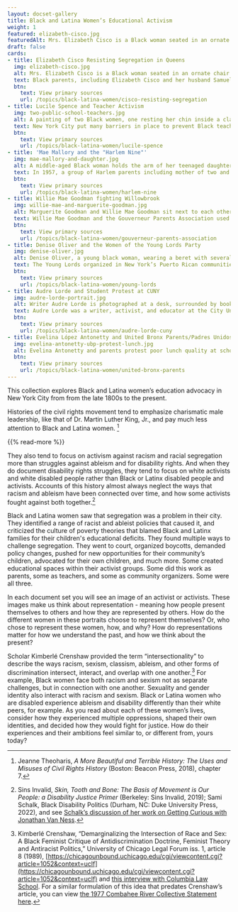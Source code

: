 ```yaml
---
layout: docset-gallery
title: Black and Latina Women’s Educational Activism
weight: 1
featured: elizabeth-cisco.jpg
featuredAlt: Mrs. Elizabeth Cisco is a Black woman seated in an ornate chair and wearing a formal full-length dress
draft: false
cards:
- title: Elizabeth Cisco Resisting Segregation in Queens
  img: elizabeth-cisco.jpg
  alt: Mrs. Elizabeth Cisco is a Black woman seated in an ornate chair and wearing a formal full-length dress
  text: Black parents, including Elizabeth Cisco and her husband Samuel Cisco, resisted the policy of school segregation. Their actions helped change New York state law.
  btn:
    text: View primary sources
    url: /topics/black-latina-women/cisco-resisting-segregation
- title: Lucile Spence and Teacher Activism 
  img: two-public-school-teachers.jpg
  alt: A painting of two Black women, one resting her chin inside a clasped hand and the other holding a notebook. They both look directly at the viewer.
  text: New York City put many barriers in place to prevent Black teachers from getting jobs. Many of the Black teachers who cleared these hurdles worked together and found a variety of ways to seek equality for New York students.
  btn:
    text: View primary sources
    url: /topics/black-latina-women/lucile-spence
- title: 'Mae Mallory and the "Harlem Nine"'
  img: mae-mallory-and-daughter.jpg
  alt: A middle-aged Black woman holds the arm of her teenaged daughter. They stand in a doorway, likely at a school.
  text: In 1957, a group of Harlem parents including mother of two and activist Mae Mallory, sued the Board of Education. Then they organized a boycott to highlight segregation and inequality in their children’s junior high schools.
  btn:
    text: View primary sources
    url: /topics/black-latina-women/harlem-nine
- title: Willie Mae Goodman fighting Willowbrook
  img: willie-mae-and-marguerite-goodman.jpg
  alt: Marguerite Goodman and Willie Mae Goodman sit next to each other. Both are smiling.
  text: Willie Mae Goodman and the Gouverneur Parents Association used legal suits,direct protest, and persuasion to try to improve the treatment of children with developmental disabilities like Margeurite Goodman.
  btn:
    text: View primary sources
    url: /topics/black-latina-women/gouverneur-parents-association
- title: Denise Oliver and the Women of the Young Lords Party
  img: denise-oliver.jpg
  alt: Denise Oliver, a young black woman, wearing a beret with several political buttons and a collared leather jacket. She's holding a cup and smoking a cigarette and has a somber expression on her face.
  text: The Young Lords organized in New York’s Puerto Rican communities starting in 1969. They a range of issues that they saw affecting Puerto Ricans, including poor sanitation, poor health care, hunger, and poor education.
  btn:
    text: View primary sources
    url: /topics/black-latina-women/young-lords
- title: Audre Lorde and Student Protest at CUNY
  img: audre-lorde-portrait.jpg
  alt: Writer Audre Lorde is photographed at a desk, surrounded by books and papers.
  text: Audre Lorde was a writer, activist, and educator at the City University of New York. She worked with student activists who were part of the movement to make CUNY’s enrollment and curriculum more inclusive of Black and Puerto Rican students.  
  btn:
    text: View primary sources
    url: /topics/black-latina-women/audre-lorde-cuny
- title: Evelina López Antonetty and United Bronx Parents/Padres Unidos del Bronx
  img: evelina-antonetty-ubp-protest-lunch.jpg
  alt: Evelina Antonetty and parents protest poor lunch quality at schools. One woman is carrying a child, walking across Federal Plaza in Manhattan and other parents carry large plastic bags of food. 
  btn:
    text: View primary sources
    url: /topics/black-latina-women/united-bronx-parents
---
```


This collection explores Black and Latina women’s education advocacy in New York City from  from the late 1800s to the present.
  
Histories of the civil rights movement tend to emphasize charismatic male leadership, like that of Dr. Martin Luther King, Jr., and pay much less attention to Black and Latina women. [^1]

{{% read-more %}}
  
They also tend to focus on activism against racism and racial segregation more than struggles against ableism and for disability rights. And when they do document disability rights struggles, they tend to focus on white activists and white disabled people rather than Black or Latinx disabled people and activists. Accounts of this history almost always neglect the ways that racism and ableism have been connected over time, and how some activists fought against both together.[^2]

Black and Latina women saw that segregation was a problem in their city. They identified a range of racist and ableist policies that caused it, and criticized the culture of poverty theories that blamed Black and Latinx families for their children's educational deficits. They found multiple ways to challenge segregation. They went to court, organized boycotts, demanded policy changes, pushed for new opportunities for their community’s children, advocated for their own children, and much more. Some created educational spaces within their activist groups. Some did this work as parents, some as teachers, and some as community organizers. Some were all three.

In each document set you will see an image of an activist or activists. These images make us think about representation - meaning how people present themselves to others and how they are represented by others. How do the different women in these portraits choose to represent themselves? Or, who chose to represent these women, how, and why? How do representations matter for how we understand the past, and how we think about the present?

Scholar Kimberlé Crenshaw provided the term “intersectionality” to describe the ways racism, sexism, classism, ableism, and other forms of discrimination intersect, interact, and overlap with one another.[^3] For example, Black women face both racism and sexism not as separate challenges, but in connection with one another. Sexuality and gender identity also interact with racism and sexism. Black or Latina women who are disabled experience ableism and disability differently than their white peers, for example. As you read about each of these women’s lives, consider how they experienced multiple oppressions, shaped their own identities, and decided how they would fight for justice. How do their experiences and their ambitions feel similar to, or different from, yours today?

[^1]: Jeanne Theoharis, *A More Beautiful and Terrible History: The Uses and Misuses of Civil Rights History* (Boston: Beacon Press, 2018), chapter 7.

[^2]: Sins Invalid, *Skin, Tooth and Bone: The Basis of Movement is Our People: a Disability Justice Primer* (Berkeley: Sins Invalid, 2019); Sami Schalk, Black Disability Politics (Durham, NC: Duke University Press, 2022), and see [Schalk’s discussion of her work on Getting Curious with Jonathan Van Ness](https://jonathanvanness.com/podcast/whats-at-the-heart-of-black-disability-politics-with-professor-sami-schalk/).

[^3]: Kimberlé Crenshaw, “Demarginalizing the Intersection of Race and Sex: A Black Feminist Critique of Antidiscrimination Doctrine, Feminist Theory and Antiracist Politics,” University of Chicago Legal Forum iss. 1, article 8 (1989), [https://chicagounbound.uchicago.edu/cgi/viewcontent.cgi?article=1052&context=uclf](https://chicagounbound.uchicago.edu/cgi/viewcontent.cgi?article=1052&context=uclf) and [this interview with Columbia Law School](https://www.law.columbia.edu/news/archive/kimberle-crenshaw-intersectionality-more-two-decades-later). For a similar formulation of this idea that predates Crenshaw’s article, you can view [the 1977 Combahee River Collective Statement here](https://americanstudies.yale.edu/sites/default/files/files/Keyword%20Coalition_Readings.pdf).
